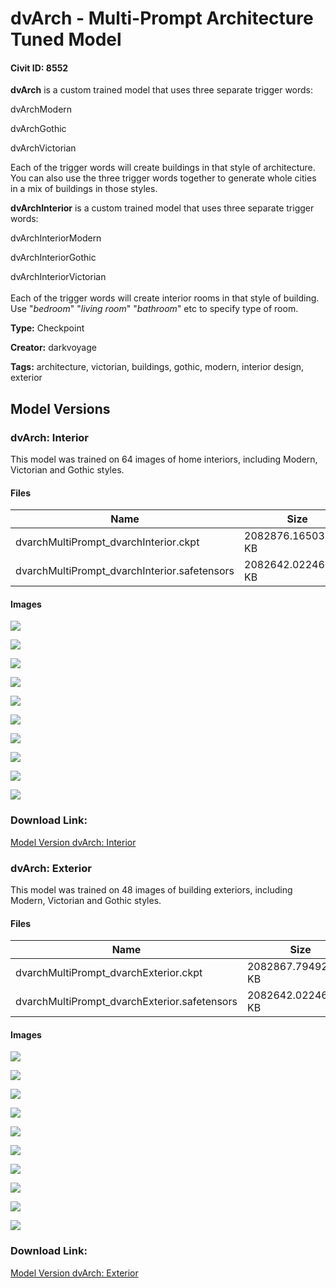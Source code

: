 # dvArch - Multi-Prompt Architecture Tuned Model

#### Civit ID: 8552

<p><strong>dvArch</strong> is a custom trained model that uses three separate trigger words:</p><p>dvArchModern</p><p>dvArchGothic</p><p>dvArchVictorian</p><p></p><p>Each of the trigger words will create buildings in that style of architecture. You can also use the three trigger words together to generate whole cities in a mix of buildings in those styles.</p><p></p><p><strong>dvArchInterior</strong> is a custom trained model that uses three separate trigger words:</p><p>dvArchInteriorModern</p><p>dvArchInteriorGothic</p><p>dvArchInteriorVictorian<br /><br />Each of the trigger words will create interior rooms in that style of building. Use "<em>bedroom</em>" "<em>living room</em>" "<em>bathroom</em>" etc to specify type of room. </p>

**Type:** Checkpoint

**Creator:** darkvoyage

**Tags:** architecture, victorian, buildings, gothic, modern, interior design, exterior

## Model Versions

### dvArch: Interior

<p>This model was trained on 64 images of home interiors, including Modern, Victorian and Gothic styles. </p>

#### Files

| Name | Size | Type | Format | Download Url | AutoV1 | AutoV2 | SHA256 | CRC32 | BLAKE3 |
| --- | --- | --- | --- | --- | --- | --- | --- | --- | --- |
| dvarchMultiPrompt_dvarchInterior.ckpt | 2082876.165039062 KB | Model | PickleTensor | https://civitai.com/api/download/models/32534?type=Model&format=PickleTensor&size=full&fp=fp16 | 993F2358 | 70BEF18C65 | 70BEF18C65B6C39768B022FCD52E2721F708058FEA7D99D5A425ACA2886CD6F4 | 9F81C49E | FFD04C52EB5E26950309DC6CDA4E8C906CFFF334419E1AD8251555FA50ABBC2A |
| dvarchMultiPrompt_dvarchInterior.safetensors | 2082642.022460938 KB | Model | SafeTensor | https://civitai.com/api/download/models/32534 | 0248DA5C | 38F173AC86 | 38F173AC860B88068D2D6B88EBD0014154C335B3199C09B1197A3447689BCF0E | 765540F1 | 98329BB77EC7B1F8086B5A2C85C8A12F45CCEFF38D76193A9FC282E7D91BEB22 |

#### Images

<p><img src="https://image.civitai.com/xG1nkqKTMzGDvpLrqFT7WA/8379ee57-8758-4810-6e94-aa59cca92e00/width=450/370873.jpeg" /></p>

<p><img src="https://image.civitai.com/xG1nkqKTMzGDvpLrqFT7WA/d40175f4-126a-4035-6035-201fc6a4bd00/width=450/370872.jpeg" /></p>

<p><img src="https://image.civitai.com/xG1nkqKTMzGDvpLrqFT7WA/c119a40d-93ff-49b1-8781-390daf958900/width=450/370871.jpeg" /></p>

<p><img src="https://image.civitai.com/xG1nkqKTMzGDvpLrqFT7WA/db58b618-f9a3-4ae6-a776-4a52aacf4200/width=450/370870.jpeg" /></p>

<p><img src="https://image.civitai.com/xG1nkqKTMzGDvpLrqFT7WA/a562ab52-0d6f-4043-788e-cf3c47aea400/width=450/370869.jpeg" /></p>

<p><img src="https://image.civitai.com/xG1nkqKTMzGDvpLrqFT7WA/e014f31d-289c-47d9-129c-5b76e13a1200/width=450/370868.jpeg" /></p>

<p><img src="https://image.civitai.com/xG1nkqKTMzGDvpLrqFT7WA/6bd24c73-714f-4011-6d65-49eda3ba1d00/width=450/370867.jpeg" /></p>

<p><img src="https://image.civitai.com/xG1nkqKTMzGDvpLrqFT7WA/d34f01e0-e668-4a5f-1031-4e8bf6672800/width=450/370866.jpeg" /></p>

<p><img src="https://image.civitai.com/xG1nkqKTMzGDvpLrqFT7WA/01065e9e-9fe8-4a02-f4f1-934d6b8c4700/width=450/370865.jpeg" /></p>

<p><img src="https://image.civitai.com/xG1nkqKTMzGDvpLrqFT7WA/b4bcc9a3-8fe5-4776-aa83-227053772d00/width=450/370864.jpeg" /></p>

### Download Link:

[Model Version dvArch: Interior](https://civitai.com/api/download/models/32534)

### dvArch: Exterior

<p>This model was trained on 48 images of building exteriors, including Modern, Victorian and Gothic styles. </p>

#### Files

| Name | Size | Type | Format | Download Url | AutoV1 | AutoV2 | SHA256 | CRC32 | BLAKE3 |
| --- | --- | --- | --- | --- | --- | --- | --- | --- | --- |
| dvarchMultiPrompt_dvarchExterior.ckpt | 2082867.794921875 KB | Model | PickleTensor | https://civitai.com/api/download/models/10081?type=Model&format=PickleTensor&size=full&fp=fp16 | A23AFA51 | 1ECB6B4E9C | 1ECB6B4E9C0393BA4F2855E6050C44395642F09CFE7EF542F547778B24507C20 | 1B0FBF35 | C74CE3E5B88EF2B327EC3138DFCBE43EA70BA77AAB55B40B118ECD1377C992D8 |
| dvarchMultiPrompt_dvarchExterior.safetensors | 2082642.022460938 KB | Model | SafeTensor | https://civitai.com/api/download/models/10081 | 2022869A | 481BDBDA71 | 481BDBDA71ECBE20F60DCAFA78B69842AC786EA1EEE79D0F647EC6A799B984F6 | D3249999 | B518E8F2DB65DD3825B1436154C2761B7AA4901DEFDEB4D6CDC13EE1A3C9193E |

#### Images

<p><img src="https://image.civitai.com/xG1nkqKTMzGDvpLrqFT7WA/ceb881d2-fc45-4876-b84a-b718470dbe00/width=450/98306.jpeg" /></p>

<p><img src="https://image.civitai.com/xG1nkqKTMzGDvpLrqFT7WA/3769e177-f49f-46a2-4247-ba84bd76b700/width=450/109555.jpeg" /></p>

<p><img src="https://image.civitai.com/xG1nkqKTMzGDvpLrqFT7WA/1f88b883-b140-4d8f-717d-7d9caf820b00/width=450/98210.jpeg" /></p>

<p><img src="https://image.civitai.com/xG1nkqKTMzGDvpLrqFT7WA/08a22fc5-4eb8-49d3-cdb5-ceb89f8f9800/width=450/98256.jpeg" /></p>

<p><img src="https://image.civitai.com/xG1nkqKTMzGDvpLrqFT7WA/9c52c9d3-0df3-4974-5820-5926b49f9300/width=450/98352.jpeg" /></p>

<p><img src="https://image.civitai.com/xG1nkqKTMzGDvpLrqFT7WA/ab5a557c-523c-4ed4-17e1-21e0ebf42800/width=450/98255.jpeg" /></p>

<p><img src="https://image.civitai.com/xG1nkqKTMzGDvpLrqFT7WA/9b0af53c-a1d5-4c7b-0e43-a87d45358800/width=450/98254.jpeg" /></p>

<p><img src="https://image.civitai.com/xG1nkqKTMzGDvpLrqFT7WA/86a18867-5877-4c92-407f-1a4a20a47f00/width=450/109554.jpeg" /></p>

<p><img src="https://image.civitai.com/xG1nkqKTMzGDvpLrqFT7WA/afaff755-697b-4ff1-97d8-732a57e83000/width=450/98351.jpeg" /></p>

<p><img src="https://image.civitai.com/xG1nkqKTMzGDvpLrqFT7WA/07318500-a57e-4c3e-ecd3-bb1b6c4fcb00/width=450/98253.jpeg" /></p>

### Download Link:

[Model Version dvArch: Exterior](https://civitai.com/api/download/models/10081)

